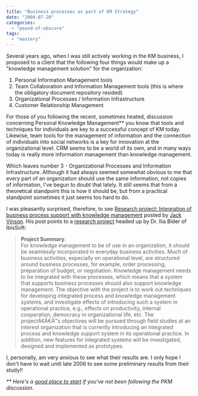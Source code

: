 ```yaml
---
title: "Business processes as part of KM Strategy"
date: "2004-07-20"
categories: 
  - "pound-of-obscure"
tags: 
  - "mastery"
---
```


Several years ago, when I was still actively working in the KM business, I proposed to a client that the following four things would make up a "knowledge management solution" for the organization:

1. Personal Information Management tools
2. Team Collaboration and Information Management tools (this is where the obligatory document repository resided)
3. Organizational Processes / Information Infrastructure
4. Customer Relationship Management

For those of you following the recent, sometimes heated, discussion concerning Personal Knowledge Management\*\* you know that tools and techniques for individuals are key to a successful concept of KM today. Likewise, team tools for the management of information and the connection of individuals into social networks is a key for innovation at the organizational level. CRM seems to be a world of its own, and in many ways today is really more information management than knowledge management.  
  
Which leaves number 3 - Organizational Processes and Information Infrastructure. Although it had always seemed somewhat obvious to me that every part of an organization should use the same information, not copies of information, I've begun to doubt that lately. It still seems that from a theoretical standpoint this is how it should be, but from a practical standpoint sometimes it just seems too hard to do.  
  
I was pleasantly surprised, therefore, to see [Research project: Integration of business process support with knowledge management](http://jackvinson.com/archives/2004/07/18/research_project_integration_of_business_process_support_with_knowledge_management.html) posted by [Jack Vinson](http://jackvinson.com). His post points to a [research project](http://www.ibissoft.se/English/inka.htm) headed up by Dr. Ilia Bider of IbisSoft:

> **Project Summary**:  
> For knowledge management to be of use in an organization, it should be seamlessly incorporated in everyday business activities. Much of business activities, especially on operational level, are structured around business processes, for example, order processing, preparation of budget, or negotiation. Knowledge management needs to be integrated with these processes, which means that a system that supports business processes should also support knowledge management. The objective with the project is to work out techniques for developing integrated process and knowledge management systems, and investigate effects of introducing such a system in operational practice, e.g., effects on productivity, internal cooperation, democracy in organizational life, etc. The projectÃ¢Â€Â™s objectives will be pursued through field studies at an interest organization that is currently introducing an integrated process and knowledge support system in its operational practice. In addition, new features for integrated systems will be investigated, designed and implemented as prototypes.

I, personally, am very anxious to see what their results are. I only hope I don't have to wait until late 2006 to see some preliminary results from their study!!  
  
_\*\* Here's a [good place to start](http://www.roell.net/weblog/archiv/2004/06/25/knowledge_management_does_not_exist_personal_knowledge_management_does.shtml) if you've not been following the PKM discussion._
